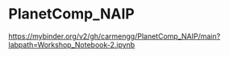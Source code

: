 # PlanetComp_NAIP

https://mybinder.org/v2/gh/carmengg/PlanetComp_NAIP/main?labpath=Workshop_Notebook-2.ipynb
